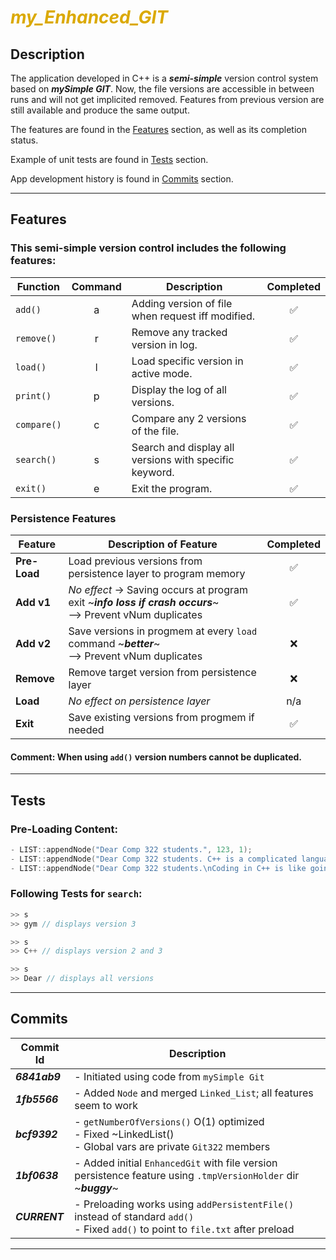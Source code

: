 # <p style="color:#DBA901"> ***my_Enhanced_GIT*** </p>

## **Description**

The application developed in C++ is a ***semi-simple*** version control system based on ***mySimple GIT***. Now, 
the file versions are accessible in between runs and will not get implicited removed. Features from previous version
are still available and produce the same output.

The features are found in the [Features](#features) section, as well as its completion status.

Example of unit tests are found in [Tests](#tests) section.

App development history is found in [Commits](#commits) section.

---
## **Features**

### This semi-simple version control includes the following features:

| Function    | Command | Description | Completed |
| ----------- | :-----: | ----------- | :----: |
| `add()`     | a       | Adding version of file when request iff modified. | ✅ |
| `remove()`  | r       | Remove any tracked version in log. | ✅ |
| `load()`    | l       | Load specific version in active mode. | ✅ |
| `print()`   | p       | Display the log of all versions. | ✅ |
| `compare()` | c       | Compare any 2 versions of the file. | ✅ |
| `search()`  | s       | Search and display all versions with specific keyword. | ✅ |
| `exit()`    | e       | Exit the program. | ✅ |
 
### Persistence Features
| Feature       | Description of Feature | Completed |
| ------------- | ---------------------- |   :----:  |  
| **Pre-Load**  | Load previous versions from persistence layer to program memory | ✅ |
| **Add v1**    | *No effect* -> Saving occurs at program exit ~***info loss if crash occurs***~<br> --> Prevent vNum duplicates | ✅ |
| **Add v2**    | Save versions in progmem at every `load` command ~***better***~ <br> --> Prevent vNum duplicates | ❌ |
| **Remove**    | Remove target version from persistence layer | ❌ |
| **Load**      | *No effect on persistence layer* | n/a |
| **Exit**      | Save existing versions from progmem if needed | ✅ |

#### **Comment:** When using `add()` version numbers cannot be duplicated.
---
## **Tests**

### Pre-Loading Content:
``` C++
- LIST::appendNode("Dear Comp 322 students.", 123, 1);
- LIST::appendNode("Dear Comp 322 students. C++ is a complicated language.", 456, 2);
- LIST::appendNode("Dear Comp 322 students.\nCoding in C++ is like going to the gym: No pain no gain!", 789, 3);
```

### Following Tests for `search`:
```C++
>> s
>> gym // displays version 3

>> s
>> C++ // displays version 2 and 3

>> s
>> Dear // displays all versions
```

---
## **Commits**
|   Commit Id   | Description |
|   ---------   | ----------- |
| ***6841ab9*** | - Initiated using code from `mySimple Git`|
| ***1fb5566*** | - Added `Node` and merged `Linked_List`; all features seem to work |
| ***bcf9392*** | - `getNumberOfVersions()` O(1) optimized <br> - Fixed ~LinkedList() <br> - Global vars are private `Git322` members |
| ***1bf0638*** | - Added initial `EnhancedGit` with file version persistence feature using `.tmpVersionHolder` dir ~***buggy***~ |
| ***CURRENT*** | - Preloading works using `addPersistentFile()` instead of standard `add()`  <br> - Fixed `add()` to point to `file.txt` after preload |

---